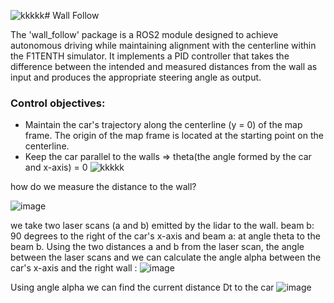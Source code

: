 ![kkkkk](https://github.com/kiiwii22/Autonomous-Racing-Car/assets/76494996/a8d7b0e8-d872-411e-835c-a0f05f7843fc)# Wall Follow

The 'wall_follow' package is a ROS2 module designed to achieve autonomous driving while maintaining alignment with the centerline within the F1TENTH simulator. It implements a PID controller that takes the difference between the intended and measured distances from the wall as input and produces the appropriate steering angle as output.

### Control objectives:
* Maintain the car's trajectory along the centerline (y = 0) of the map frame. The origin of the map frame is located at the starting point on the centerline.
* Keep the car  parallel to the walls => theta(the angle formed by the car  and x-axis) = 0
![kkkkk](https://github.com/kiiwii22/Autonomous-Racing-Car/assets/76494996/394053e0-05fc-415f-afa3-765722be3258)


how do we measure the distance to the wall?

![image](https://github.com/kiiwii22/Autonomous-Racing-Car/assets/76494996/cfb801a5-0c9e-4afe-ae1f-e637edd0d6ae)

we take two laser scans (a and b) emitted by the lidar to the wall. beam b: 90 degrees to the right of the car's x-axis and beam a: at angle theta to the beam b. 
Using the two distances a and b from the laser scan, the angle between the laser scans and we can calculate the angle alpha between the car's x-axis and the right wall :
   ![image](https://github.com/kiiwii22/Autonomous-Racing-Car/assets/76494996/faea7410-3c4b-4a15-b9cd-bf438ecbfad9)

Using angle alpha we can find the current distance Dt to the car
![image](https://github.com/kiiwii22/Autonomous-Racing-Car/assets/76494996/b2d2bf4c-dfc6-4a66-af37-45e146d07c42)
